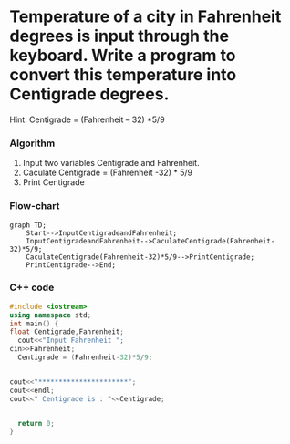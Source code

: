 # Temperature of a city in Fahrenheit degrees is input through the keyboard. Write a program to convert this temperature into Centigrade degrees.
Hint: Centigrade = (Fahrenheit – 32) *5/9

### Algorithm
1. Input two variables Centigrade and Fahrenheit.
2. Caculate Centigrade = (Fahrenheit -32) * 5/9
3. Print Centigrade

### Flow-chart
```mermaid
graph TD;
    Start-->InputCentigradeandFahrenheit;
    InputCentigradeandFahrenheit-->CaculateCentigrade(Fahrenheit-32)*5/9;
    CaculateCentigrade(Fahrenheit-32)*5/9-->PrintCentigrade;
    PrintCentigrade-->End;
```
### C++ code
```c++
#include <iostream>
using namespace std;
int main() {
float Centigrade,Fahrenheit;
  cout<<"Input Fahrenheit ";
cin>>Fahrenheit;
  Centigrade = (Fahrenheit-32)*5/9;


cout<<"**********************";
cout<<endl;
cout<<" Centigrade is : "<<Centigrade;


  return 0;
}
```
